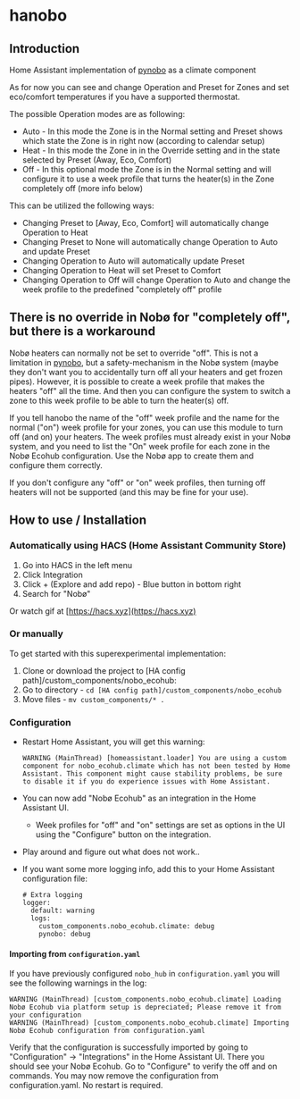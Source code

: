 # hanobo

## Introduction
Home Assistant implementation of [pynobo][pypi] as a climate component

As for now you can see and change Operation and Preset for Zones and set eco/comfort temperatures if you have a supported thermostat.

The possible Operation modes are as following:
* Auto - In this mode the Zone is in the Normal setting and Preset shows which state the Zone is in right now (according to calendar setup)
* Heat - In this mode the Zone in in the Override setting and in the state selected by Preset (Away, Eco, Comfort)
* Off - In this optional mode the Zone is in the Normal setting and will configure it to use a week profile that turns the heater(s) in the Zone completely off (more info below)

This can be utilized the following ways:
* Changing Preset to [Away, Eco, Comfort] will automatically change Operation to Heat
* Changing Preset to None will automatically change Operation to Auto and update Preset
* Changing Operation to Auto will automatically update Preset
* Changing Operation to Heat will set Preset to Comfort
* Changing Operation to Off will change Operation to Auto and change the week profile to the predefined "completely off" profile

## There is no override in Nobø for "completely off", but there is a workaround

Nobø heaters can normally not be set to override "off". This is not a limitation in [pynobo][pypi], but a safety-mechanism in the Nobø system (maybe they don't want you to accidentally turn off all your heaters and get frozen pipes). However, it is possible to create a week profile that makes the heaters "off" all the time. And then you can configure the system to switch a zone to this week profile to be able to turn the heater(s) off.

If you tell hanobo the name of the "off" week profile and the name for the normal ("on") week profile for your zones, you can use this module to turn off (and on) your heaters. The week profiles must already exist in your Nobø system, and you need to list the "On" week profile for each zone in the Nobø Ecohub configuration. Use the Nobø app to create them and configure them correctly.

If you don't configure any "off" or "on" week profiles, then turning off heaters will not be supported (and this may be fine for your use).

## How to use / Installation

### Automatically using HACS (Home Assistant Community Store)

1. Go into HACS in the left menu
2. Click Integration
3. Click + (Explore and add repo) - Blue button in bottom right
4. Search for "Nobø"

Or watch gif at [https://hacs.xyz](https://hacs.xyz)

### Or manually
To get started with this superexperimental implementation:

1. Clone or download the project to [HA config path]/custom_components/nobo_ecohub:
2. Go to directory - `cd [HA config path]/custom_components/nobo_ecohub`
3. Move files - `mv custom_components/* .`

### Configuration
* Restart Home Assistant, you will get this warning:

      WARNING (MainThread) [homeassistant.loader] You are using a custom component for nobo_ecohub.climate which has not been tested by Home Assistant. This component might cause stability problems, be sure to disable it if you do experience issues with Home Assistant.

* You can now add "Nobø Ecohub" as an integration in the Home Assistant UI.
  * Week profiles for "off" and "on" settings are set as options in the UI using the "Configure" button on the integration.
  
* Play around and figure out what does not work..

* If you want some more logging info, add this to your Home Assistant configuration file:

      # Extra logging
      logger:
        default: warning
        logs:
          custom_components.nobo_ecohub.climate: debug
          pynobo: debug

#### Importing from `configuration.yaml`

If you have previously configured `nobo_hub` in `configuration.yaml` you will see the following warnings in the log:

    WARNING (MainThread) [custom_components.nobo_ecohub.climate] Loading Nobø Ecohub via platform setup is depreciated; Please remove it from your configuration
    WARNING (MainThread) [custom_components.nobo_ecohub.climate] Importing Nobø Ecohub configuration from configuration.yaml

Verify that the configuration is successfully imported by going to "Configuration" -> "Integrations" in the Home Assistant UI.
There you should see your Nobø Ecohub. Go to "Configure" to verify the off and on commands.
You may now remove the configuration from configuration.yaml. No restart is required.

[pypi]: https://pypi.org/project/pynobo/
